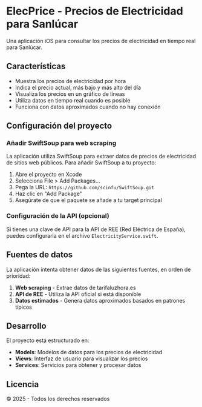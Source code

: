 # ElecPrice - Precios de Electricidad para Sanlúcar

Una aplicación iOS para consultar los precios de electricidad en tiempo real para Sanlúcar.

## Características

- Muestra los precios de electricidad por hora
- Indica el precio actual, más bajo y más alto del día
- Visualiza los precios en un gráfico de líneas
- Utiliza datos en tiempo real cuando es posible
- Funciona con datos aproximados cuando no hay conexión

## Configuración del proyecto

### Añadir SwiftSoup para web scraping

La aplicación utiliza SwiftSoup para extraer datos de precios de electricidad de sitios web públicos. Para añadir SwiftSoup a tu proyecto:

1. Abre el proyecto en Xcode
2. Selecciona File > Add Packages...
3. Pega la URL: `https://github.com/scinfu/SwiftSoup.git`
4. Haz clic en "Add Package"
5. Asegúrate de que el paquete se añade a tu target principal

### Configuración de la API (opcional)

Si tienes una clave de API para la API de REE (Red Eléctrica de España), puedes configurarla en el archivo `ElectricityService.swift`.

## Fuentes de datos

La aplicación intenta obtener datos de las siguientes fuentes, en orden de prioridad:

1. **Web scraping** - Extrae datos de tarifaluzhora.es
2. **API de REE** - Utiliza la API oficial si está disponible
3. **Datos estimados** - Genera datos aproximados basados en patrones típicos

## Desarrollo

El proyecto está estructurado en:

- **Models**: Modelos de datos para los precios de electricidad
- **Views**: Interfaz de usuario para visualizar los precios
- **Services**: Servicios para obtener y procesar datos

## Licencia

© 2025 - Todos los derechos reservados 